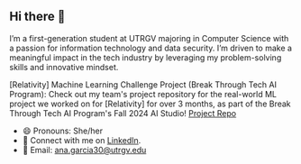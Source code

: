 ## Hi there 👋

I’m a first-generation student at UTRGV majoring in Computer Science with a passion for information technology and data security. I’m driven to make a meaningful impact in the tech industry by leveraging my problem-solving skills and innovative mindset.

[Relativity] Machine Learning Challenge Project (Break Through Tech AI Program): Check out my team's project repository for the real-world ML project we worked on for [Relativity] for over 3 months, as part of the Break Through Tech AI Program's Fall 2024 AI Studio! [Project Repo](https://github.com/BTT-Relativity1B/Main)

- 😄 Pronouns: She/her
- 📢 Connect with me on [LinkedIn](https://www.linkedin.com/in/anamichell/).
- 📧 Email: ana.garcia30@utrgv.edu
<!--
**anamichell/anamichell** is a ✨ _special_ ✨ repository because its `README.md` (this file) appears on your GitHub profile.

Here are some ideas to get you started:

- 🔭 I’m currently working on ...
- 🌱 I’m currently learning ...
- 👯 I’m looking to collaborate on ...
- 🤔 I’m looking for help with ...
- 💬 Ask me about ...
- 📫 How to reach me: ...
- 😄 Pronouns: ...
- ⚡ Fun fact: ...
-->

